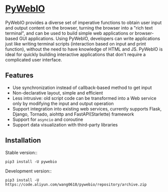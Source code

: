 [PyWebIO](https://www.pyweb.io/)
==========

PyWebIO provides a diverse set of imperative functions to obtain user input and output content on the browser,
turning the browser into a "rich text terminal", and can be used to build simple web applications or browser-based
GUI applications. Using PyWebIO, developers can write applications just like writing terminal scripts
(interaction based on input and print function), without the need to have knowledge of HTML and JS.
PyWebIO is ideal for quickly building interactive applications that don't require a complicated user interface.

Features
------------

- Use synchronization instead of callback-based method to get input
- Non-declarative layout, simple and efficient
- Less intrusive: old script code can be transformed into a Web service only by modifying the input and output operation
- Support integration into existing web services, currently supports Flask, Django, Tornado, aiohttp and FastAPI(Starlette) framework
- Support for ``asyncio`` and coroutine
- Support data visualization with third-party libraries

Installation
--------------

Stable version::

    pip3 install -U pywebio

Development version::

    pip3 install -U https://code.aliyun.com/wang0618/pywebio/repository/archive.zip

